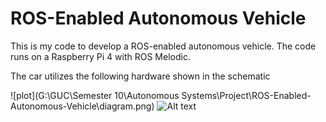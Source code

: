 # ROS-Enabled Autonomous Vehicle
This is my code to develop a ROS-enabled autonomous vehicle. The code runs on a Raspberry Pi 4 with ROS Melodic. 

The car utilizes the following hardware shown in the schematic

![plot](G:\GUC\Semester 10\Autonomous Systems\Project\ROS-Enabled-Autonomous-Vehicle\diagram.png)
![Alt text](relative%20diagram.jpg?raw=true "Title")